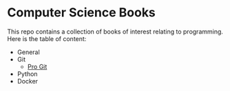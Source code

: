 # Computer Science Books
This repo contains a collection of books of interest relating to programming. 
Here is the table of content:
- General
- Git
  - [Pro Git](https://github.com/leelening/Computer-Science-Books/blob/main/Git/progit.pdf)
- Python
- Docker
